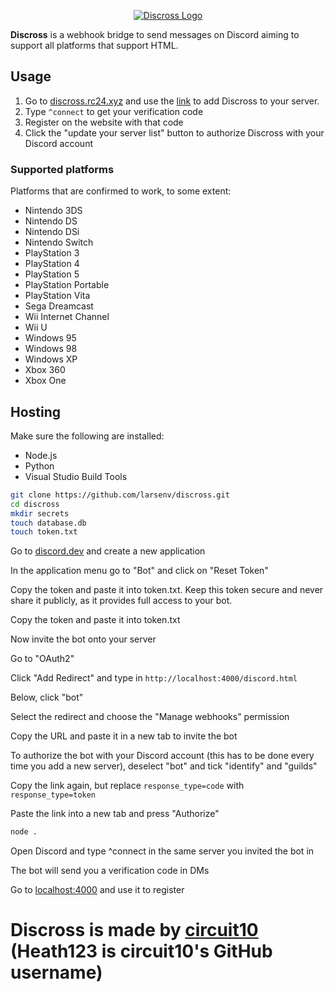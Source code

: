 <p align="center" dir="auto"><a href="https://discross.rc24.xyz/" rel="nofollow"><img src="https://github.com/user-attachments/assets/6839908d-c843-4e48-8f32-44b803080f0c" alt="Discross Logo" style="max-width: 100%;"></a></p>

**Discross** is a webhook bridge to send messages on Discord aiming to support all platforms that support HTML.

## Usage

1. Go to [discross.rc24.xyz](https://discross.rc24.xyz/) and use the [link](https://discordapp.com/oauth2/authorize?client_id=968999890640338955&scope=bot&permissions=8) to add Discross to your server.
2. Type `^connect` to get your verification code
3. Register on the website with that code
4. Click the "update your server list" button to authorize Discross with your Discord account

### Supported platforms
Platforms that are confirmed to work, to some extent:

* Nintendo 3DS
* Nintendo DS
* Nintendo DSi
* Nintendo Switch
* PlayStation 3
* PlayStation 4
* PlayStation 5
* PlayStation Portable
* PlayStation Vita
* Sega Dreamcast
* Wii Internet Channel
* Wii U
* Windows 95
* Windows 98
* Windows XP
* Xbox 360
* Xbox One

## Hosting

Make sure the following are installed:

* Node.js
* Python
* Visual Studio Build Tools

```bash
git clone https://github.com/larsenv/discross.git
cd discross
mkdir secrets
touch database.db
touch token.txt
```

Go to [discord.dev](https://discord.com/developers/applications) and create a new application

In the application menu go to "Bot" and click on "Reset Token"

Copy the token and paste it into token.txt. Keep this token secure and never share it publicly, as it provides full access to your bot.

Copy the token and paste it into token.txt

Now invite the bot onto your server

Go to "OAuth2"

Click "Add Redirect" and type in `http://localhost:4000/discord.html`

Below, click "bot"

Select the redirect and choose the "Manage webhooks" permission

Copy the URL and paste it in a new tab to invite the bot

To authorize the bot with your Discord account (this has to be done every time you add a new server), deselect "bot" and tick "identify" and "guilds"

Copy the link again, but replace `response_type=code` with `response_type=token`

Paste the link into a new tab and press "Authorize"

```bash
node .
```

Open Discord and type ^connect in the same server you invited the bot in

The bot will send you a verification code in DMs

Go to [localhost:4000](http://localhost:4000) and use it to register

# Discross is made by [circuit10](https://github.com/Heath123) (Heath123 is circuit10's GitHub username)
